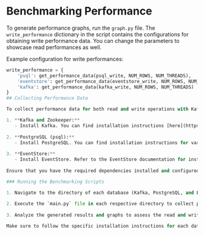 # Benchmarking Performance

To generate performance graphs, run the `graph.py` file. The `write_performance` dictionary in the script contains the configurations for obtaining write performance data. You can change the parameters to showcase read performances as well. 

Example configuration for write performances:

```python
write_performance = {
    'psql': get_performance_data(psql_write, NUM_ROWS, NUM_THREADS),
    'eventstore': get_performance_data(eventstore_write, NUM_ROWS, NUM_THREADS),
    'kafka': get_performance_data(kafka_write, NUM_ROWS, NUM_THREADS)
}
## Collecting Performance Data

To collect performance data for both read and write operations with Kafka, PostgreSQL (psql), and EventStore, follow these steps:

1. **Kafka and Zookeeper:**
   - Install Kafka. You can find installation instructions [here](https://kafka.apache.org/quickstart).
   
2. **PostgreSQL (psql):**
   - Install PostgreSQL. You can find installation instructions for various platforms [here](https://www.postgresql.org/download/).
   
3. **EventStore:**
   - Install EventStore. Refer to the EventStore documentation for installation instructions [here](https://eventstore.com/docs/server/installation/).
   
Ensure that you have the required dependencies installed and configured before running the benchmarking scripts.

### Running the Benchmarking Scripts

1. Navigate to the directory of each database (Kafka, PostgreSQL, and EventStore).
   
2. Execute the `main.py` file in each respective directory to collect performance data.
   
3. Analyze the generated results and graphs to assess the read and write performances of each database.

Make sure to follow the specific installation instructions for each database to ensure a smooth benchmarking process.
